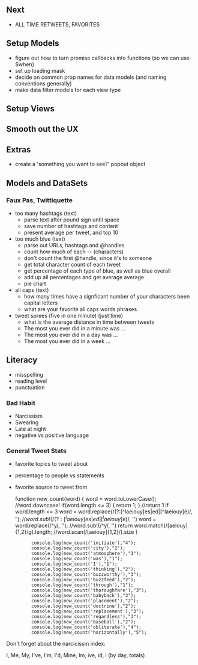 ## Next

- ALL TIME RETWEETS, FAVORITES

## Setup Models



- figure out how to turn promise callbacks into functions (so we can use $when)
- set up loading mask
- decide on common prop names for data models (and naming conventions generally)
- make data filter models for each view type

## Setup Views


## Smooth out the UX


## Extras

- create a 'something you want to see?' popout object

## Models and DataSets

### Faux Pas, Twittiquette

- too many hashtags (text)
    - parse text after pound sign until space
    - save number of hashtags and content
    - present average per tweet, and top 10
- too much blue (text)
    - parse out URLs, hashtags and @handles
    - count how much of each -- (characters)
    - don't count the first @handle, since it's to someone
    - get total character count of each tweet
    - get percentage of each type of blue, as well as blue overall
    - add up all percentages and get average average
    - pie chart
- all caps (text)
    - how many times have a signficant number of your characters been capital letters
    - what are your favorite all caps words phrases
- tweet sprees (five in one minute) (just time)
    - what is the average distance in time between tweets
    - The most you ever did in a minute was ...
    - The most you ever did in a day was ...
    - The most you ever did in a week ... 

## Literacy

- misspelling
- reading level
- punctuation

### Bad Habit

- Narcissism
- Swearing
- Late at night
- negative vs positive language

### General Tweet Stats


- favorite topics to tweet about
- percentage to people vs statements
- favorite source to tweet from

   function new_count(word) {
                word = word.toLowerCase();                                     //word.downcase!
                if(word.length <= 3) { return 1; }                             //return 1 if word.length <= 3
                word = word.replace(/(?:[^laeiouy]es|ed|[^laeiouy]e)$/, '');   //word.sub!(/(?:[^laeiouy]es|ed|[^laeiouy]e)$/, '')
                word = word.replace(/^y/, '');                                 //word.sub!(/^y/, '')
                return word.match(/[aeiouy]{1,2}/g).length;                    //word.scan(/[aeiouy]{1,2}/).size
            }

            console.log(new_count('initiate'),"4");
            console.log(new_count('city'),"2");
            console.log(new_count('atmosphere'),"3");
            console.log(new_count('was'),"1");
            console.log(new_count('I'),"1");
            console.log(new_count('thinking'),"2");
            console.log(new_count('buzzworthy'),"3");
            console.log(new_count('buzzfeed'),"2");
            console.log(new_count('through'),"1");
            console.log(new_count('thoroughfare'),"3");
            console.log(new_count('babyback'),"3");
            console.log(new_count('placement'),"2");
            console.log(new_count('doctrine'),"2");
            console.log(new_count('replacement'),"3");
            console.log(new_count('regardless'),"3");
            console.log(new_count('baseball'),"2");
            console.log(new_count('obliterate'),"4");
            console.log(new_count('horizontally'),"5");

Don't forget about the narcicissm index:

I, Me, My, I've, I'm, I'd, Mine, Im, ive, id, i (by day, totals)

